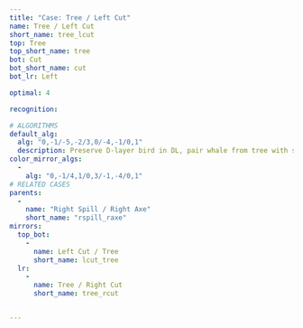 ```yaml
---
title: "Case: Tree / Left Cut"
name: Tree / Left Cut
short_name: tree_lcut
top: Tree
top_short_name: tree
bot: Cut
bot_short_name: cut
bot_lr: Left

optimal: 4

recognition:

# ALGORITHMS
default_alg:
  alg: "0,-1/-5,-2/3,0/-4,-1/0,1"
  description: Preserve D-layer bird in DL, pair whale from tree with same-color bird.
color_mirror_algs:
  -
    alg: "0,-1/4,1/0,3/-1,-4/0,1"
# RELATED CASES
parents:
  -
    name: "Right Spill / Right Axe"
    short_name: "rspill_raxe"
mirrors:
  top_bot:
    -
      name: Left Cut / Tree
      short_name: lcut_tree
  lr:
    -
      name: Tree / Right Cut
      short_name: tree_rcut


---
```


